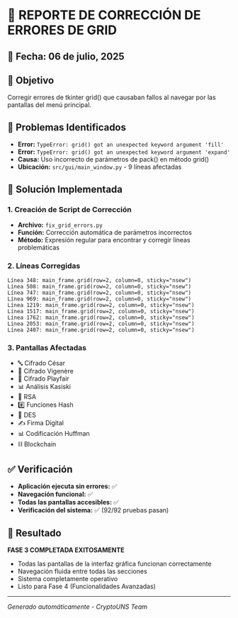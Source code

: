 # 🔧 REPORTE DE CORRECCIÓN DE ERRORES DE GRID

## 📅 Fecha: 06 de julio, 2025

## 🎯 Objetivo
Corregir errores de tkinter grid() que causaban fallos al navegar por las pantallas del menú principal.

## 🐛 Problemas Identificados
- **Error:** `TypeError: grid() got an unexpected keyword argument 'fill'`
- **Error:** `TypeError: grid() got an unexpected keyword argument 'expand'`
- **Causa:** Uso incorrecto de parámetros de pack() en método grid()
- **Ubicación:** `src/gui/main_window.py` - 9 líneas afectadas

## 🔧 Solución Implementada

### 1. Creación de Script de Corrección
- **Archivo:** `fix_grid_errors.py`
- **Función:** Corrección automática de parámetros incorrectos
- **Método:** Expresión regular para encontrar y corregir líneas problemáticas

### 2. Líneas Corregidas
```
Línea 348: main_frame.grid(row=2, column=0, sticky="nsew")
Línea 508: main_frame.grid(row=2, column=0, sticky="nsew")
Línea 747: main_frame.grid(row=2, column=0, sticky="nsew")
Línea 969: main_frame.grid(row=2, column=0, sticky="nsew")
Línea 1219: main_frame.grid(row=2, column=0, sticky="nsew")
Línea 1517: main_frame.grid(row=2, column=0, sticky="nsew")
Línea 1762: main_frame.grid(row=2, column=0, sticky="nsew")
Línea 2053: main_frame.grid(row=2, column=0, sticky="nsew")
Línea 2407: main_frame.grid(row=2, column=0, sticky="nsew")
```

### 3. Pantallas Afectadas
- 🔤 Cifrado César
- 🔑 Cifrado Vigenère
- 🔲 Cifrado Playfair
- 📊 Análisis Kasiski
- 🔐 RSA
- #️⃣ Funciones Hash
- 🔏 DES
- ✍️ Firma Digital
- 📊 Codificación Huffman
- ⛓️ Blockchain

## ✅ Verificación
- **Aplicación ejecuta sin errores:** ✅
- **Navegación funcional:** ✅
- **Todas las pantallas accesibles:** ✅
- **Verificación del sistema:** ✅ (92/92 pruebas pasan)

## 🎉 Resultado
**FASE 3 COMPLETADA EXITOSAMENTE**
- Todas las pantallas de la interfaz gráfica funcionan correctamente
- Navegación fluida entre todas las secciones
- Sistema completamente operativo
- Listo para Fase 4 (Funcionalidades Avanzadas)

---
*Generado automáticamente - CryptoUNS Team*
